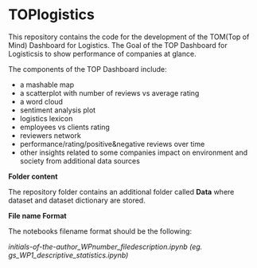 # TOPlogistics

This repository contains the code for the development of the TOM(Top of Mind) Dashboard for Logistics.
The Goal of the TOP Dashboard for Logisticsis to show performance of companies at glance.

The components of the TOP Dashboard include:
- a mashable map
- a scatterplot with number of reviews vs average rating
- a word cloud
- sentiment analysis plot
- logistics lexicon
- employees vs clients rating
- reviewers network
- performance/rating/positive&negative reviews over time
- other insights related to some companies impact on environment and society from additional data sources


<b>Folder content</b>

The repository folder contains an additional folder called <b>Data</b> where dataset and dataset dictionary are stored.

<b>File name Format</b>

The notebooks filename format should be the following:

<i>initials-of-the-author_WPnumber_filedescription.ipynb (eg. gs_WP1_descriptive_statistics.ipynb)</i>
